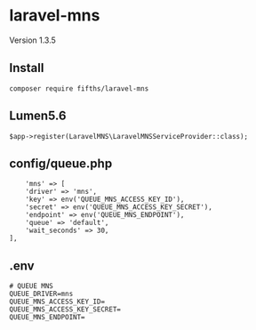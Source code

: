 # laravel-mns

Version 1.3.5

## Install

```
composer require fifths/laravel-mns
```


## Lumen5.6
```
$app->register(LaravelMNS\LaravelMNSServiceProvider::class);
```

## config/queue.php
```
    'mns' => [
    'driver' => 'mns',
    'key' => env('QUEUE_MNS_ACCESS_KEY_ID'),
    'secret' => env('QUEUE_MNS_ACCESS_KEY_SECRET'),
    'endpoint' => env('QUEUE_MNS_ENDPOINT'),
    'queue' => 'default',
    'wait_seconds' => 30,
],
```

## .env
```
# QUEUE MNS
QUEUE_DRIVER=mns
QUEUE_MNS_ACCESS_KEY_ID=
QUEUE_MNS_ACCESS_KEY_SECRET=
QUEUE_MNS_ENDPOINT=
```